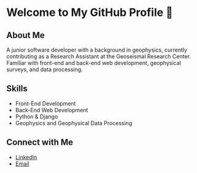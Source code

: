 # Welcome to My GitHub Profile 👋

## About Me
A junior software developer with a background in geophysics, currently contributing as a Research Assistant at the Geoseismal Research Center. Familiar with front-end and back-end web development, geophysical surveys, and data processing.

## Skills
- Front-End Development
- Back-End Web Development
- Python & Django
- Geophysics and Geophysical Data Processing


## Connect with Me
- [LinkedIn](https://www.linkedin.com/in/dennyramadhan/)
- [Email](mailto:denydhn@gmail.com)


<!--
**dennydhn/dennydhn** is a ✨ _special_ ✨ repository because its `README.md` (this file) appears on your GitHub profile.

Here are some ideas to get you started:

- 🔭 I’m currently working on ...
- 🌱 I’m currently learning ...
- 👯 I’m looking to collaborate on ...
- 🤔 I’m looking for help with ...
- 💬 Ask me about ...
- 📫 How to reach me: ...
- 😄 Pronouns: ...
- ⚡ Fun fact: ...
-->
